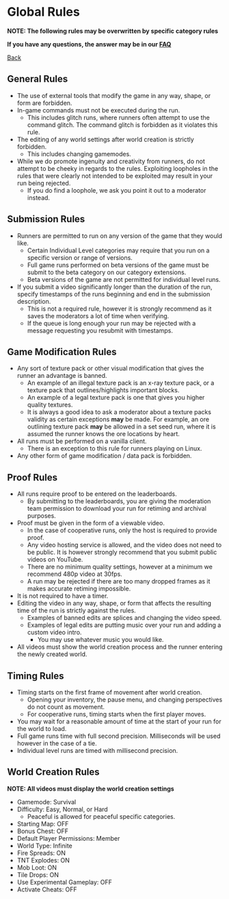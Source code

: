 # Global Rules

**NOTE: The following rules may be overwritten by specific category rules**

**If you have any questions, the answer may be in our [FAQ](https://www.speedrun.com/mcbe/thread/vdv9t)**

[Back](../README.md)

## General Rules

* The use of external tools that modify the game in any way, shape, or form are forbidden.
* In-game commands must not be executed during the run.
	- This includes glitch runs, where runners often attempt to use the command glitch. The command glitch is forbidden as it violates this rule.
* The editing of any world settings after world creation is strictly forbidden.
	- This includes changing gamemodes.
* While we do promote ingenuity and creativity from runners, do not attempt to be cheeky in regards to the rules. Exploiting loopholes in the rules that were clearly not intended to be exploited may result in your run being rejected.
	- If you do find a loophole, we ask you point it out to a moderator instead.

## Submission Rules

* Runners are permitted to run on any version of the game that they would like.
	- Certain Individual Level categories may require that you run on a specific version or range of versions.
	- Full game runs performed on beta versions of the game must be submit to the beta category on our category extensions.
	- Beta versions of the game are not permitted for individual level runs.
* If you submit a video significantly longer than the duration of the run, specify timestamps of the runs beginning and end in the submission description.
	- This is not a required rule, however it is strongly recommend as it saves the moderators a lot of time when verifying.
	- If the queue is long enough your run may be rejected with a message requesting you resubmit with timestamps.
	
## Game Modification Rules

* Any sort of texture pack or other visual modification that gives the runner an advantage is banned.
	- An example of an illegal texture pack is an x-ray texture pack, or a texture pack that outlines/highlights important blocks.
	- An example of a legal texture pack is one that gives you higher quality textures.
	- It is always a good idea to ask a moderator about a texture packs validity as certain exceptions **may** be made. For example, an ore outlining texture pack **may** be allowed in a set seed run, where it is assumed the runner knows the ore locations by heart.
* All runs must be performed on a vanilla client.
	- There is an exception to this rule for runners playing on Linux.
* Any other form of game modification / data pack is forbidden.

## Proof Rules

* All runs require proof to be entered on the leaderboards.
	- By submitting to the leaderboards, you are giving the moderation team permission to download your run for retiming and archival purposes.
* Proof must be given in the form of a viewable video.
	- In the case of cooperative runs, only the host is required to provide proof.
	- Any video hosting service is allowed, and the video does not need to be public. It is however strongly recommend that you submit public videos on YouTube.
	- There are no minimum quality settings, however at a minimum we recommend 480p video at 30fps.
	- A run may be rejected if there are too many dropped frames as it makes accurate retiming impossible.
* It is not required to have a timer.
* Editing the video in any way, shape, or form that affects the resulting time of the run is strictly against the rules.
	- Examples of banned edits are splices and changing the video speed.
	- Examples of legal edits are putting music over your run and adding a custom video intro.
		+ You may use whatever music you would like.
* All videos must show the world creation process and the runner entering the newly created world.

## Timing Rules

* Timing starts on the first frame of movement after world creation.
	- Opening your inventory, the pause menu, and changing perspectives do not count as movement.
	- For cooperative runs, timing starts when the first player moves.
* You may wait for a reasonable amount of time at the start of your run for the world to load.
* Full game runs time with full second precision. Milliseconds will be used however in the case of a tie.
* Individual level runs are timed with millisecond precision.

## World Creation Rules

**NOTE: All videos must display the world creation settings**

* Gamemode: Survival
* Difficulty: Easy, Normal, or Hard
	- Peaceful is allowed for peaceful specific categories.
* Starting Map: OFF
* Bonus Chest: OFF
* Default Player Permissions: Member
* World Type: Infinite
* Fire Spreads: ON
* TNT Explodes: ON
* Mob Loot: ON
* Tile Drops: ON
* Use Experimental Gameplay: OFF
* Activate Cheats: OFF